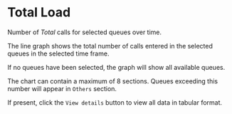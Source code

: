 # Total Load

Number of *Total* calls for selected queues over time.

The line graph shows the total number of calls entered in the selected queues
in the selected time frame.

If no queues have been selected, the graph will show all available queues.

The chart can contain a maximum of 8 sections. Queues exceeding this number
will appear in `Others` section.

If present, click the `View details` button to view all data
in tabular format.
